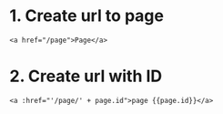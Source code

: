 # 1. Create url to page
    <a href="/page">Page</a>
    
# 2. Create url with ID
    <a :href="'/page/' + page.id">page {{page.id}}</a>
